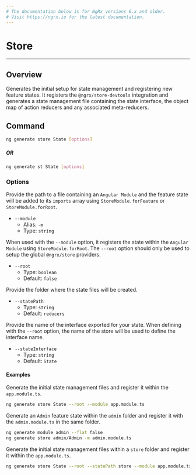 ```yaml
---
# The documentation below is for NgRx versions 6.x and older.
# Visit https://ngrx.io for the latest documentation.
---
```


# Store

---

## Overview

Generates the initial setup for state management and registering new feature states. It registers the `@ngrx/store-devtools` integration and generates a state management file containing the state interface, the object map of action reducers and any associated meta-reducers.

## Command

```sh
ng generate store State [options]
```

##### OR

```sh
ng generate st State [options]
```

### Options

Provide the path to a file containing an `Angular Module` and the feature state will be added to its `imports` array using `StoreModule.forFeature` or `StoreModule.forRoot`.

- `--module`
  - Alias: `-m`
  - Type: `string`

When used with the `--module` option, it registers the state within the `Angular Module` using `StoreModule.forRoot`. The `--root` option should only be used to setup the global `@ngrx/store` providers.

- `--root`
  - Type: `boolean`
  - Default: `false`

Provide the folder where the state files will be created.

- `--statePath`
  - Type: `string`
  - Default: `reducers`

Provide the name of the interface exported for your state. When defining with the `--root` option, the name of the store will be used to define the interface name.

- `--stateInterface`
  - Type: `string`
  - Default: `State`

#### Examples

Generate the initial state management files and register it within the `app.module.ts`.

```sh
ng generate store State --root --module app.module.ts
```

Generate an `Admin` feature state within the `admin` folder and register it with the `admin.module.ts` in the same folder.

```sh
ng generate module admin --flat false
ng generate store admin/Admin -m admin.module.ts
```

Generate the initial state management files within a `store` folder and register it within the `app.module.ts`.

```sh
ng generate store State --root --statePath store --module app.module.ts
```
